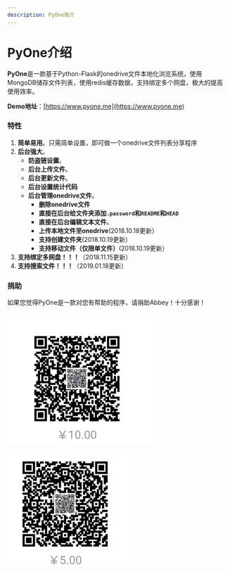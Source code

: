 ```yaml
---
description: PyOne简介
---
```


# PyOne介绍

**PyOne**是一款基于Python-Flask的onedrive文件本地化浏览系统，使用MongoDB储存文件列表，使用redis缓存数据，支持绑定多个网盘，极大的提高使用效率。

**Demo地址**：[https://www.pyone.me](https://www.pyone.me)

### 特性

1. **简单易用**。只需简单设置，即可做一个onedrive文件列表分享程序
2. **后台强大**。
   * **防盗链设置**。
   * **后台上传文件**。
   * **后台更新文件**。
   * **后台设置统计代码**
   * **后台管理onedrive文件**。
     * **删除onedrive文件**
     * **直接在后台给文件夹添加`.password`和`README`和`HEAD`**
     * **直接在后台编辑文本文件**。
     * **上传本地文件至onedrive**\(2018.10.18更新）
     * **支持创建文件夹**\(2018.10.19更新）
     * **支持移动文件（仅限单文件）**\(2018.10.19更新）
3. **支持绑定多网盘！！！**（2018.11.15更新）
4. **支持搜索文件！！！**（2019.01.18更新）

### 捐助

如果您觉得PyOne是一款对您有帮助的程序，请捐助Abbey！十分感谢！

![&#x652F;&#x4ED8;&#x5B9D;&#x6216;&#x8005;&#x5FAE;&#x4FE1;&#x626B;&#x7801;&#x6350;&#x52A9;10&#x5143;](.gitbook/assets/tim-jie-tu-20181118223249.png)

![&#x652F;&#x4ED8;&#x5B9D;&#x6216;&#x8005;&#x5FAE;&#x4FE1;&#x626B;&#x7801;&#x6350;&#x52A9;5&#x5143;](.gitbook/assets/tim-jie-tu-20181118223502.png)

